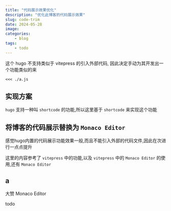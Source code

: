 ```yaml
---
title: "代码展示效果优化"
description: "优化此博客的代码展示效果"
slug: code-trim
date: 2024-05-28
image:
categories:
    - blog
tags:
    - todo
---
```


这个 hugo 不支持类似于 vitepress 的引入外部代码,
因此决定手动为其开发出一个功能类似的来

``` markdown
<<< ./a.js
```

## 实现方案

`hugo` 支持一种叫 `shortcode` 的功能,所以这里基于 `shortcode` 来实现这个功能

## 将博客的代码展示替换为 `Monaco Editor`

感觉hugo内置的代码展示功能效果一般,而且不能引入外部的代码文件,因此在次进行一点点提升

这里的内容参考了 `vitepress` 中的功能,以及 `vitepress` 中的 `Monaco Editor` 的使用,还有 `Monaco Editor`

## a

大赞 Monaco Editor

<!-- https://vitepress.dev/zh/guide/markdown#advanced-configuration -->
<!-- https://hugo-in-action.foofun.cn/zh/docs/part1/chapter4/5/ -->
<!-- https://hugo.opendocs.io/templates/shortcode-templates/ -->
<!-- https://gohugo.io/templates/output-formats/ -->

todo
